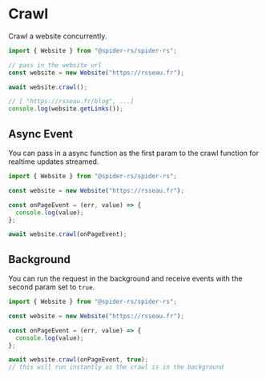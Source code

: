 # Crawl

Crawl a website concurrently.

```ts
import { Website } from "@spider-rs/spider-rs";

// pass in the website url
const website = new Website("https://rsseau.fr");

await website.crawl();

// [ "https://rsseau.fr/blog", ...]
console.log(website.getLinks());
```

## Async Event

You can pass in a async function as the first param to the crawl function for realtime updates streamed.

```ts
import { Website } from "@spider-rs/spider-rs";

const website = new Website("https://rsseau.fr");

const onPageEvent = (err, value) => {
  console.log(value);
};

await website.crawl(onPageEvent);
```

## Background

You can run the request in the background and receive events with the second param set to `true`.

```ts
import { Website } from "@spider-rs/spider-rs";

const website = new Website("https://rsseau.fr");

const onPageEvent = (err, value) => {
  console.log(value);
};

await website.crawl(onPageEvent, true);
// this will run instantly as the crawl is in the background
```
